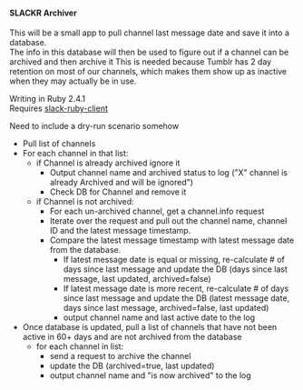 #### SLACKR Archiver

This will be a small app to pull channel last message date and save it into a database.  
The info in this database will then be used to figure out if a channel can be archived and then archive it
This is needed because Tumblr has 2 day retention on most of our channels, which makes them show up as inactive when they may actually be in use. 

Writing in Ruby 2.4.1<br>
Requires [slack-ruby-client](https://github.com/slack-ruby/slack-ruby-client)

Need to include a dry-run scenario somehow


+ Pull list of channels
+ For each channel in that list:
  + if Channel is already archived ignore it
    + Output channel name and archived status to log ("X" channel is already Archived and will be ignored")
    + Check DB for Channel and remove it
  + if Channel is not archived:
    + For each un-archived channel, get a channel.info request
    + Iterate over the request and pull out the channel name, channel ID and the latest message timestamp.
    + Compare the latest message timestamp with latest message date from the database.
      + If latest message date is equal or missing, re-calculate # of days since last message and update the DB (days since last message, last updated, archived=false)
      + If latest message date is more recent, re-calculate # of days since last message and update the DB (latest message date, days since last message, archived=false, last updated)
      + output channel name and last active date to the log
+ Once database is updated, pull a list of channels that have not been active in 60+ days and are not archived from the database
  + for each channel in list:
    + send a request to archive the channel
    + update the DB (archived=true, last updated)
    + output channel name and "is now archived" to the log
    
  
